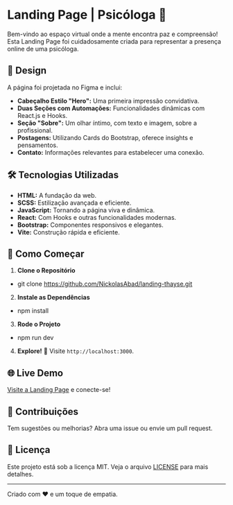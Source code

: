 # Landing Page | Psicóloga 🧠

Bem-vindo ao espaço virtual onde a mente encontra paz e compreensão! Esta Landing Page foi cuidadosamente criada para representar a presença online de uma psicóloga.

## 🎨 Design

A página foi projetada no Figma e inclui:

* **Cabeçalho Estilo "Hero":** Uma primeira impressão convidativa.
* **Duas Seções com Automações:** Funcionalidades dinâmicas com React.js e Hooks.
* **Seção "Sobre":** Um olhar íntimo, com texto e imagem, sobre a profissional.
* **Postagens:** Utilizando Cards do Bootstrap, oferece insights e pensamentos.
* **Contato:** Informações relevantes para estabelecer uma conexão.

## 🛠️ Tecnologias Utilizadas

* **HTML:** A fundação da web.
* **SCSS:** Estilização avançada e eficiente.
* **JavaScript:** Tornando a página viva e dinâmica.
* **React:** Com Hooks e outras funcionalidades modernas.
* **Bootstrap:** Componentes responsivos e elegantes.
* **Vite:** Construção rápida e eficiente.

## 🚀 Como Começar

1. **Clone o Repositório**

- git clone https://github.com/NickolasAbad/landing-thayse.git

2. **Instale as Dependências**

- npm install

3. **Rode o Projeto**

- npm run dev

4. **Explore!** 🎉 Visite `http://localhost:3000`.

## 🌐 Live Demo

[Visite a Landing Page](https://thayselabancapsi.com.br/) e conecte-se!

## 🤝 Contribuições

Tem sugestões ou melhorias? Abra uma issue ou envie um pull request.

## 📜 Licença

Este projeto está sob a licença MIT. Veja o arquivo [LICENSE](LICENSE) para mais detalhes.

---

Criado com ❤️ e um toque de empatia.
